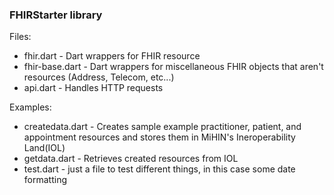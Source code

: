 ### FHIRStarter library 

Files:
* fhir.dart - Dart wrappers for FHIR resource
* fhir-base.dart - Dart wrappers for miscellaneous FHIR objects that aren't resources (Address, Telecom, etc...)
* api.dart - Handles HTTP requests

Examples:
* createdata.dart - Creates sample example practitioner, patient, and appointment resources and stores them in MiHIN's Ineroperability Land(IOL)
* getdata.dart - Retrieves created resources from IOL
* test.dart - just a file to test different things, in this case some date formatting

